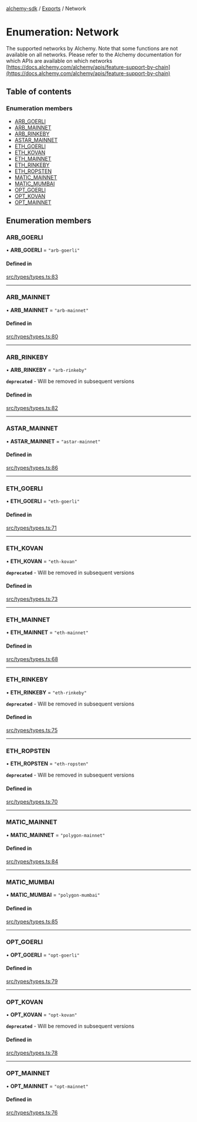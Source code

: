 [alchemy-sdk](../README.md) / [Exports](../modules.md) / Network

# Enumeration: Network

The supported networks by Alchemy. Note that some functions are not available
on all networks. Please refer to the Alchemy documentation for which APIs are
available on which networks
[https://docs.alchemy.com/alchemy/apis/feature-support-by-chain](https://docs.alchemy.com/alchemy/apis/feature-support-by-chain)

## Table of contents

### Enumeration members

- [ARB\_GOERLI](Network.md#arb_goerli)
- [ARB\_MAINNET](Network.md#arb_mainnet)
- [ARB\_RINKEBY](Network.md#arb_rinkeby)
- [ASTAR\_MAINNET](Network.md#astar_mainnet)
- [ETH\_GOERLI](Network.md#eth_goerli)
- [ETH\_KOVAN](Network.md#eth_kovan)
- [ETH\_MAINNET](Network.md#eth_mainnet)
- [ETH\_RINKEBY](Network.md#eth_rinkeby)
- [ETH\_ROPSTEN](Network.md#eth_ropsten)
- [MATIC\_MAINNET](Network.md#matic_mainnet)
- [MATIC\_MUMBAI](Network.md#matic_mumbai)
- [OPT\_GOERLI](Network.md#opt_goerli)
- [OPT\_KOVAN](Network.md#opt_kovan)
- [OPT\_MAINNET](Network.md#opt_mainnet)

## Enumeration members

### ARB\_GOERLI

• **ARB\_GOERLI** = `"arb-goerli"`

#### Defined in

[src/types/types.ts:83](https://github.com/alchemyplatform/alchemy-sdk-js/blob/d97ef0d/src/types/types.ts#L83)

___

### ARB\_MAINNET

• **ARB\_MAINNET** = `"arb-mainnet"`

#### Defined in

[src/types/types.ts:80](https://github.com/alchemyplatform/alchemy-sdk-js/blob/d97ef0d/src/types/types.ts#L80)

___

### ARB\_RINKEBY

• **ARB\_RINKEBY** = `"arb-rinkeby"`

**`deprecated`** - Will be removed in subsequent versions

#### Defined in

[src/types/types.ts:82](https://github.com/alchemyplatform/alchemy-sdk-js/blob/d97ef0d/src/types/types.ts#L82)

___

### ASTAR\_MAINNET

• **ASTAR\_MAINNET** = `"astar-mainnet"`

#### Defined in

[src/types/types.ts:86](https://github.com/alchemyplatform/alchemy-sdk-js/blob/d97ef0d/src/types/types.ts#L86)

___

### ETH\_GOERLI

• **ETH\_GOERLI** = `"eth-goerli"`

#### Defined in

[src/types/types.ts:71](https://github.com/alchemyplatform/alchemy-sdk-js/blob/d97ef0d/src/types/types.ts#L71)

___

### ETH\_KOVAN

• **ETH\_KOVAN** = `"eth-kovan"`

**`deprecated`** - Will be removed in subsequent versions

#### Defined in

[src/types/types.ts:73](https://github.com/alchemyplatform/alchemy-sdk-js/blob/d97ef0d/src/types/types.ts#L73)

___

### ETH\_MAINNET

• **ETH\_MAINNET** = `"eth-mainnet"`

#### Defined in

[src/types/types.ts:68](https://github.com/alchemyplatform/alchemy-sdk-js/blob/d97ef0d/src/types/types.ts#L68)

___

### ETH\_RINKEBY

• **ETH\_RINKEBY** = `"eth-rinkeby"`

**`deprecated`** - Will be removed in subsequent versions

#### Defined in

[src/types/types.ts:75](https://github.com/alchemyplatform/alchemy-sdk-js/blob/d97ef0d/src/types/types.ts#L75)

___

### ETH\_ROPSTEN

• **ETH\_ROPSTEN** = `"eth-ropsten"`

**`deprecated`** - Will be removed in subsequent versions

#### Defined in

[src/types/types.ts:70](https://github.com/alchemyplatform/alchemy-sdk-js/blob/d97ef0d/src/types/types.ts#L70)

___

### MATIC\_MAINNET

• **MATIC\_MAINNET** = `"polygon-mainnet"`

#### Defined in

[src/types/types.ts:84](https://github.com/alchemyplatform/alchemy-sdk-js/blob/d97ef0d/src/types/types.ts#L84)

___

### MATIC\_MUMBAI

• **MATIC\_MUMBAI** = `"polygon-mumbai"`

#### Defined in

[src/types/types.ts:85](https://github.com/alchemyplatform/alchemy-sdk-js/blob/d97ef0d/src/types/types.ts#L85)

___

### OPT\_GOERLI

• **OPT\_GOERLI** = `"opt-goerli"`

#### Defined in

[src/types/types.ts:79](https://github.com/alchemyplatform/alchemy-sdk-js/blob/d97ef0d/src/types/types.ts#L79)

___

### OPT\_KOVAN

• **OPT\_KOVAN** = `"opt-kovan"`

**`deprecated`** - Will be removed in subsequent versions

#### Defined in

[src/types/types.ts:78](https://github.com/alchemyplatform/alchemy-sdk-js/blob/d97ef0d/src/types/types.ts#L78)

___

### OPT\_MAINNET

• **OPT\_MAINNET** = `"opt-mainnet"`

#### Defined in

[src/types/types.ts:76](https://github.com/alchemyplatform/alchemy-sdk-js/blob/d97ef0d/src/types/types.ts#L76)
